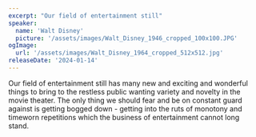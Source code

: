 ```yaml
---
excerpt: "Our field of entertainment still"
speaker:
  name: 'Walt Disney'
  picture: '/assets/images/Walt_Disney_1946_cropped_100x100.JPG'
ogImage:
  url: '/assets/images/Walt_Disney_1964_cropped_512x512.jpg'
releaseDate: '2024-01-14'
---
```


Our field of entertainment still has many new and exciting and wonderful things to bring to the restless public wanting variety and novelty in the movie theater. The only thing we should fear and be on constant guard against is getting bogged down - getting into the ruts of monotony and timeworn repetitions which the business of entertainment cannot long stand.
